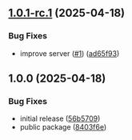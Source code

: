 ## [1.0.1-rc.1](https://github.com/trust0-project/smtp/compare/v1.0.0...v1.0.1-rc.1) (2025-04-18)

### Bug Fixes

* improve server ([#1](https://github.com/trust0-project/smtp/issues/1)) ([ad65f93](https://github.com/trust0-project/smtp/commit/ad65f93cdf591f2a0e0f220dc4277f3bff64fc0c))

## 1.0.0 (2025-04-18)

### Bug Fixes

* initial release ([56b5709](https://github.com/trust0-project/smtp/commit/56b5709feafa713fcadd3a8b956c440470150e9d))
* public package ([8403f6e](https://github.com/trust0-project/smtp/commit/8403f6e706c400ed02ffadb2cc44e2efda93b423))
